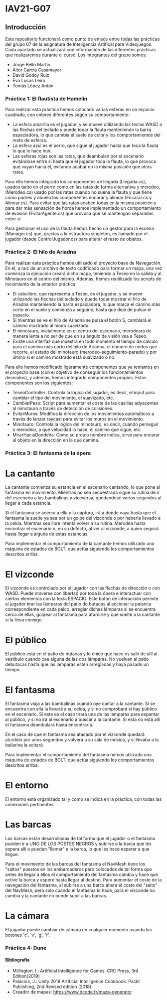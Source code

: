 # IAV21-G07
## Introducción
Este repositorio funcionará como punto de enlace entre todas las prácticas del grupo 07 de la asignatura de Inteligencia Artifical para Videojuegos. Cada apartado se actualizará con información de las diferentes prácticas que realizaremos durante el curso. Los integrantes del grupo somos:
* Jorge Bello Martín
* Aitor García Casamayor
* David Godoy Ruiz
* Eva Lucas Leiro
* Tomás López Antón

### Práctica 1: El flautista de Hamelín

Para realizar esta práctica hemos colocado varias esferas en un espacio cuadrado, con colores diferentes según su comportamiento:
* La esfera amarilla es el jugador, y se mueve utilizando las teclas WASD o las flechas del teclado y puede tocar la flauta manteniendo la barra espaciadora, lo que cambia el suelo de color y los comportamientos del resto de esferas.
* La esfera azul es el perro, que sigue al jugador hasta que toca la flauta lo que le hace huir.
* Las esferas rojas son las ratas, que deambulan por el escenario evitándose entre sí hasta que el jugador toca la flauta, lo que provoca que vayan hacia él, evitando acabar en la misma posición que otras ratas.

Para ello hemos integrado los componentes de llegada (Llegada.cs), usados tanto en el perro como en las ratas de forma alternativa y merodeo, (Merodeo.cs) usado por las ratas cuando no suena la flauta y que tiene como padres y abuelo
los componentes encarar y alinear (Encarar.cs y Alinear.cs). Para evitar que las ratas acaben todas en la misma posición y para dar más sensación de horda hemos implementado un comportamiento de evasión (EvitarAgente.cs) que provoca
que se mantengan separadas entre sí.

Para gestionar el uso de la flauta hemos hecho un gestor para la escena (Manager.cs) que, gracias a la estructura singleton, es llamado por el jugador (desde ControlJugador.cs) para alterar el resto de objetos.


### Práctica 2: El hilo de Ariadna

Para realizar esta práctica hemos utilizado el proyecto base de Navegación. En él, a raíz de un archivo de texto codificado para formar un mapa, una vez comienza la ejecución creará dicho mapa, teniendo a Teseo en la salida y al Minotauro en el centro del mismo. Además, hemos reutilizado los scripts de movimiento de la anterior práctica.
* El caballero, que representa a Teseo, es el jugador, y se mueve utilizando las flechas del teclado y puede tocar mostrar el hilo de Ariadna manteniendo la barra espaciadora, lo que marca el camino más corto en el suelo y comienza a seguirlo, hasta que deje de pulsar el espacio.
* Si mientras se ve el hilo de Ariadna se pulsa el botón S, cambiará el camino mostrado al modo suavizado.
* El minotauro, inicialmente en el centro del escenario, merodeará de manera lenta a no ser de que en su ángulo de visión vea a Teseo.
* Existe una interfaz que muestra en todo momento el tiempo de cálculo para el camino más corto del hilo de Ariadna, el número de nodos que recorre, el estado del minotauro (merodeo-seguimiento-parado) y por último si el camino mostrado está suavizado o no.

Para ello hemos modificado ligeramente componentes que ya teníamos en el proyecto base (con el objetivo de conseguir los funcionamientos deseados), y además, hemos integrado componentes propios. Estos componentes son los siguientes:
* TeseoController: Controla la lógica del jugador, es decir, el input para cambiar el tipo del movimiento, el suavizado, etc.
* CambiarPeso: Script para aumentar el coste de las casillas adyacentes al minotauro a través de detección de colisiones.
* EvitarMuros: Modifica la dirección de los movimientos automáticos a través de lanzar raycast para evitar los muros en el movimiento.
* Minotauro: Controla la lógica del minotauro, es decir, cuando perseguir o merodear, a qué velocidad lo hace, el camino que sigue, etc.
* MirarHaciaDondeVa: Como su propio nombre indica, sirve para encarar al objeto en la dirección en la que camina.


### Práctica 3: El fantasma de la ópera
# La cantante
La cantante comienza su estancia en el escenario cantando, lo que pone al fantasma en movimiento. Mientras no sea secuestrada sigue su rutina de ir del escenario a las bambalinas y viceversa, quedandose varios segundos al llegar a cada estancia.

Si el fantasma se acerca a ella y la captura, irá a donde vaya hasta que el fantasma la suelte ya sea por un golpe del vizconde o por haberla llevado a la celda.
Mientras sea libre intenta volver a su rutina. Merodea hasta encontrar el escenario o, en su defecto, al ver al vizconde, a quien seguirá hasta llegar a alguna de estas estancias.

Para implementar el comportamiento de la cantante hemos utilizado una máquina de estados de BOLT, que actúa siguiendo los comportamientos descritos arriba.

# El vizconde
El vizconde es controlado por el jugador con las flechas de dirección o con WASD. Puede moverse con libertad por toda la ópera e interactuar con ciertos elementos con la tecla ESPACIO.
Este botón de interacción permite al jugador tirar las lámparas del patio de butacas al accionar la palanca correspondiente en cada palco, arreglar dichas lámparas si se encuentra cerca de ellas, golpear al fantasma para aturdirle y que suelte a la cantante si la lleva consigo.

# El público
El público está en el patio de butacas y lo único que hace es salir de allí al vestíbulo cuando cae alguna de las dos lámparas. No vuelven al patio debutacas hasta que las lámparas estén arregladas y haya pasado un tiempo.

#  El fantasma
El fantasma viaja a las bambalinas cuando oye cantar a la cantante. Si se encuentra con ella la llevará a su celda, y si no comprobará si hay público en el escenario.
Si este es el caso tirará una de las lamparas para espantar al público, y si no irá al escenario a buscar a la cantante. Si esta no está allí el fantasma deambulará hasta encontrarla.

En el caso de que el fantasma sea atacado por el vizconde quedará aturdido por unos segundos y volverá a su sala de música, y si llevaba a la bailarina la soltará.

Para implementar el comportamiento del fantasma hemos utilizado una máquina de estados de BOLT, que actúa siguiendo los comportamientos descritos arriba.

# El entorno
El entorno está organizado tal y como se indica en la práctica, con todas las conexiones pertinentes.

#  Las barcas
Las barcas están desarrolladas de tal forma que el jugador o el fantasma pueden ir a UNO DE LOS POSTES NEGROS y subirse a la barca que les espera allí o pueden "llamar" a la barca, lo que les hace esperar a que llegue.

Para el movimiento de las barcas del fantasma el NavMesh tiene los "saltos" puestos en los embarcaderos pero colocados de tal forma que antes de llegar a ellos el comportamiento del fantasma cambia y hace que active la barca y espere hasta llegar al destino. Para aumentar el coste de la navegación del fantasma, al subirse a una barca altera el coste del "salto" del NavMesh, pero solo cuando el fantasma lo hace, para el vizconde no cambia y la cantante no puede subir a las barcas.

#  La cámara
El jugador puede cambiar de cámara en cualquier momento usando los botones 'c', 'v', 'g', 'f'.

### Práctica 4: Dune


#### Bibliografía
* Millington, I.: Artificial Intelligence for Games. CRC Press, 3rd Edition(2019)
* Palacios, J.: Unity 2018 Artificial Intelligence Cookbook. Packt Publishing, 2nd Revised edition (2018)
* Creador de mapas: https://www.dcode.fr/maze-generator
